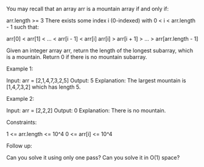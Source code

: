 You may recall that an array arr is a mountain array if and only if:


arr.length >= 3
There exists some index i (0-indexed) with 0 < i < arr.length - 1 such
that:

arr[0] < arr[1] < ... < arr[i - 1] < arr[i]
arr[i] > arr[i + 1] > ... > arr[arr.length - 1]




Given an integer array arr, return the length of the longest subarray, which
is a mountain. Return 0 if there is no mountain subarray.


Example 1:


Input: arr = [2,1,4,7,3,2,5]
Output: 5
Explanation: The largest mountain is [1,4,7,3,2] which has length 5.


Example 2:


Input: arr = [2,2,2]
Output: 0
Explanation: There is no mountain.



Constraints:


1 <= arr.length <= 10^4
0 <= arr[i] <= 10^4



Follow up:


Can you solve it using only one pass?
Can you solve it in O(1) space?




